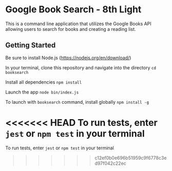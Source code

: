 # Google Book Search - 8th Light

This is a command line application that utilizes the Google Books API allowing users to search for books and creating a reading list.

## Getting Started
Be sure to install Node.js (https://nodejs.org/en/download/)

In your terminal, clone this repository and navigate into the directory
`cd booksearch`

Install all dependencies
`npm install`

Launch the app
`node bin/index.js`

To launch with `booksearch` command, install globally
`npm install -g`

<<<<<<< HEAD
To run tests, enter `jest` or `npm test` in your terminal
=======
To run tests, enter `jest` or `npm test` in your terminal 

>>>>>>> c12ef0b0e696b51959c9f6778c3ed97f042c22ec
